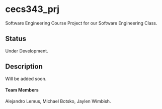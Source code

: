 # cecs343_prj
Software Engineering Course Project for our Software Engineering Class.

## Status

Under Development.

## Description

Will be added soon.

#### Team Members

Alejandro Lemus, Michael Botsko, Jaylen Wimbish.
